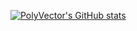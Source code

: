 [![PolyVector's GitHub stats](https://github-readme-stats.vercel.app/api?username=PolyVectors&show_icons=true&theme=catppuccin_mocha)](https://github.com/anuraghazra/github-readme-stats)
